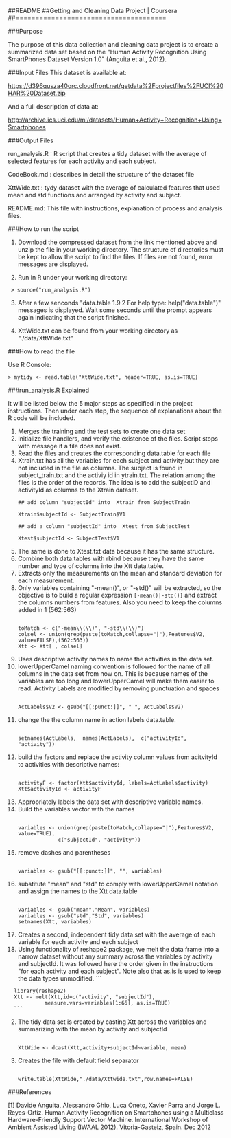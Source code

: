 ##README
##Getting and Cleaning Data Project | Coursera
##======================================


###Purpose

The purpose of this data collection and cleaning data project is to create a summarized data set based on the "Human Activity Recognition Using SmartPhones Dataset Version 1.0" (Anguita et al., 2012).

###Input Files
  This dataset is available at:

https://d396qusza40orc.cloudfront.net/getdata%2Fprojectfiles%2FUCI%20HAR%20Dataset.zip

And a full description of data at:

http://archive.ics.uci.edu/ml/datasets/Human+Activity+Recognition+Using+Smartphones

###Output Files

run_analysis.R : R script that creates a tidy dataset  with the average of selected features for each activity and each subject.

CodeBook.md : describes in detail the structure of the dataset file

XttWide.txt : tydy dataset with the average of calculated features that used mean and std functions and arranged by activity and subject.

README.md:  This file with instructions, explanation of process and analysis files.

###How to run the script

1.  Download the compressed dataset from the link mentioned above and unzip the file in your working directory. The structure of directories must be kept to allow the script to find  the files. If files are not found, error messages are displayed.

2.  Run in R under your working directory: 
   ```
	> source("run_analysis.R")
   ```
3.  After a few senconds "data.table 1.9.2  For help type: help("data.table")" messages is displayed. Wait some seconds until the prompt appears again indicating that the script finished.

4.  XttWide.txt can be found from your working directory as "./data/XttWide.txt"

###How to read the file

Use R Console: 
   ```
   > mytidy <- read.table("XttWide.txt", header=TRUE, as.is=TRUE)
   ```

###run_analysis.R Explained

It will be listed below the 5 major steps as specified in the project instructions. Then under each step, the sequence of explanations about the R code will be included.

1.  Merges the training and the test sets to create one data set
  1.  Initialize file handlers, and verify the existence of the files.  Script stops with message if a file does not exist.
  2.  Read the files and creates the corresponding data.table for each file
  3. Xtrain.txt has all the variables for each subject and activity,but they are not included in the file as columns. The subject is found in subject_train.txt and the activiy id in ytrain.txt. The relation among the files is the order of the records. The idea is to add the subjectID and activityId as columns to the Xtrain dataset.  
      ```
      ## add column "subjectId" into  Xtrain from SubjectTrain

      Xtrain$subjectId <- SubjectTrain$V1

      ## add a column "subjectId" into  Xtest from SubjectTest

      Xtest$subjectId <- SubjectTest$V1
      ```
  4. The same is done to Xtest.txt data because it has the same structure.
  5.  Combine both data.tables with rbind because they have the same number and type of columns into the Xtt data.table.
2.  Extracts only the measurements on the mean and standard deviation for each measurement.
  1. Only variables containing "-mean()", or  "-std()" will be extracted, so the objective is to build a regular expression 
`[-mean()|-std()]` and extract the columns numbers from features. Also you need to keep the columns added in 1 (562:563)
      ```

      toMatch <- c("-mean\\(\\)", "-std\\(\\)")
      colsel <- union(grep(paste(toMatch,collapse="|"),Features$V2,     value=FALSE),(562:563))
      Xtt <- Xtt[ , colsel]
      ```
3.  Uses descriptive activity names to name the activities in the data set.
  1. lowerUpperCamel naming convention is followed for the name of all columns in the data set from now on.  This is because names of the variables are too long and lowerUpperCamel will make them easier to read. Activity Labels are modified by removing punctuation and spaces
      ```

      ActLabels$V2 <- gsub("[[:punct:]]", " ", ActLabels$V2)
      ```
  2. change the the column name in action labels data.table.
      ```

      setnames(ActLabels,  names(ActLabels),  c("activityId", "activity"))
      ```
   3. build the factors and replace the activity column values from acitvityId to activities with descriptive names:
      ```

      activityF <- factor(Xtt$activityId, labels=ActLabels$activity)
      Xtt$activityId <- activityF
      ```
4. Appropriately labels the data set with descriptive variable names.
  1. Build the variables vector with the names 
      ```

      variables <- union(grep(paste(toMatch,collapse="|"),Features$V2, value=TRUE),
                   c("subjectId", "activity"))
      ```
  2.  remove dashes and parentheses 
      ```

      variables <- gsub("[[:punct:]]", "", variables)
      ```
  3. substitute "mean" and "std" to comply with lowerUpperCamel notation and assign the names to the Xtt data.table
      ```

      variables <- gsub("mean","Mean", variables)
      variables <- gsub("std","Std", variables)
      setnames(Xtt, variables)
     ```
5.  Creates a second, independent tidy data set with the average of each variable for each activity and each subject 
   1.  Using functionality of reshape2 package, we melt the data frame  into a narrow dataset without any summary across the variables by activity and subjectId.  It was followed here the order given in the instructions "for each activity and each subject".  Note also that as.is is used to keep the data types unmodified.
      ```

      library(reshape2)
      Xtt <- melt(Xtt,id=c("activity", "subjectId"),
                measure.vars=variables[1:66], as.is=TRUE)
      ```
  2. The tidy data set is created by casting Xtt across the variables and summarizing with the mean by activity and subjectId
      ```

      XttWide <- dcast(Xtt,activity+subjectId~variable, mean)
      ```
  3.  Creates the file with default field separator 
      ```

      write.table(XttWide,"./data/Xttwide.txt",row.names=FALSE)
      ```
 





###References

[1] Davide Anguita, Alessandro Ghio, Luca Oneto, Xavier Parra and Jorge L. Reyes-Ortiz. Human Activity Recognition on Smartphones using a Multiclass Hardware-Friendly Support Vector Machine. International Workshop of Ambient Assisted Living (IWAAL 2012). Vitoria-Gasteiz, Spain. Dec 2012

